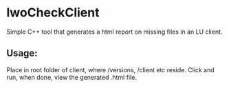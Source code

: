 # lwoCheckClient
Simple C++ tool that generates a html report on missing files in an LU client.

## Usage:
Place in root folder of client, where /versions, /client etc reside. Click and run, when done, view the generated .html file.
